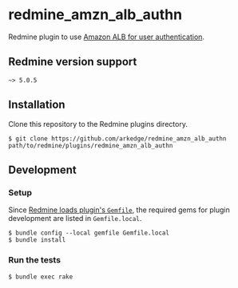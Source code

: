 # redmine_amzn_alb_authn

Redmine plugin to use [Amazon ALB for user authentication](https://docs.aws.amazon.com/elasticloadbalancing/latest/application/listener-authenticate-users.html).

## Redmine version support

`~> 5.0.5`

## Installation

Clone this repository to the Redmine plugins directory.

    $ git clone https://github.com/arkedge/redmine_amzn_alb_authn path/to/redmine/plugins/redmine_amzn_alb_authn

## Development

### Setup

Since [Redmine loads plugin's `Gemfile`](https://github.com/redmine/redmine/blob/deb792981b75040001258ecc780dd0b277e7362e/Gemfile#L116-L119),
the required gems for plugin development are listed in `Gemfile.local`.

    $ bundle config --local gemfile Gemfile.local
    $ bundle install

### Run the tests

    $ bundle exec rake
